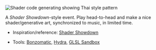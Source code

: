 ![Shader code generating showing Thai style pattern](https://user-images.githubusercontent.com/193136/186988734-f2b1949c-0bee-4503-bea5-c28d0d3a47c3.jpeg)

A _Shader Showdown_-style event. Play head-to-head and make a nice shader/generative art, synchronized to music, in limited time.

- Inspiration/reference: [Shader Showdown](https://youtu.be/gmMPvUwyMxA?t=123)

- Tools: [Bonzomatic](https://github.com/Gargaj/Bonzomatic), [Hydra](https://hydra.ojack.xyz/), [GLSL Sandbox](https://glslsandbox.com/)